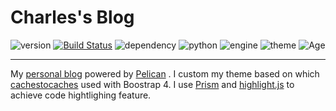 # Charles's Blog


![version](https://img.shields.io/badge/Version-%202.0.0-orange.svg)
[![Build Status](https://github.com/paxinla/paxinla.github.io//actions/workflows/gen_blog.yaml/badge.svg?branch=source)](https://github.com/paxinla/paxinla.github.io/actions)
![dependency](https://img.shields.io/badge/Dependencies-up%20to%20date-green.svg)
![python](https://img.shields.io/badge/Python-%203.7/ubuntu-blue?logo=python)
![engine](https://img.shields.io/badge/Powered%20by-%20%20Pelican-yellow?logo=python)
![theme](https://img.shields.io/badge/Powered%20by-Prism.js-magenta?logo=javascript)
![Age](https://img.shields.io/date/1396765876.svg??style=for-the-badge&label=Since&color=yellowgreen)


----------

My [personal blog](https://paxinla.github.io/) powered by [Pelican](https://blog.getpelican.com/) . I custom my theme based on which [cachestocaches](http://cachestocaches.com/) used with Boostrap 4. I use [Prism](http://prismjs.com/) and [highlight.js](https://highlightjs.org/) to achieve code hightlighing feature.
